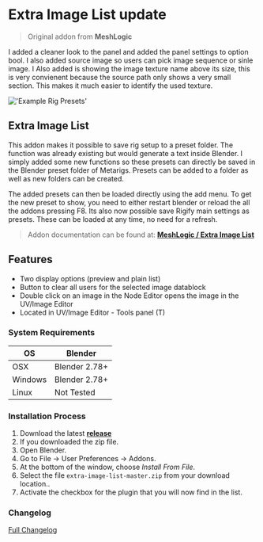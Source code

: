 # Extra Image List update

>Original addon from <b>MeshLogic</b>

I added a cleaner look to the panel and added the panel settings to option bool. I also added source image so users can pick image sequence or sinle image. I Also added is showing the image texture name above its size, this is very convienent because the source path only shows a very small section. This makes it much easier to identify the used texture.

!['Example Rig Presets'](https://raw.githubusercontent.com/wiki/schroef/extra-image-list/images/extra-image-list-update_bl280.jpg?v11-01-2019)


## Extra Image List

This addon makes it possible to save rig setup to a preset folder. The function was already existing but would generate a text inside Blender. I simply added some new functions so these presets can directly be saved in the Blender preset folder of Metarigs. Presets can be added to a folder as well as new folders can be created.

The added presets can then be loaded directly using the add menu. To get the new preset to show, you need to either restart blender or reload the all the addons pressing F8. Its also now possible save Rigify main settings as presets. These can be loaded at any time, no need for a refresh.

>Addon documentation can be found at: <b>[MeshLogic / Extra Image List](https://meshlogic.github.io/posts/blender/addons/extra-image-list/)</b>

## Features

- Two display options (preview and plain list)
- Button to clear all users for the selected image datablock
- Double click on an image in the Node Editor opens the image in the UV/Image Editor
- Located in UV/Image Editor - Tools panel (T)


### System Requirements

| **OS** | **Blender** |
| ------------- | ------------- |
| OSX | Blender 2.78+ |
| Windows | Blender 2.78+ |
| Linux | Not Tested |


### Installation Process

1. Download the latest <b>[release](https://github.com/schroef/extra-image-list/releases/)</b>
2. If you downloaded the zip file.
3. Open Blender.
4. Go to File -> User Preferences -> Addons.
5. At the bottom of the window, choose *Install From File*.
6. Select the file `extra-image-list-master.zip` from your download location..
7. Activate the checkbox for the plugin that you will now find in the list.



### Changelog
[Full Changelog](CHANGELOG.md)





<!--
- Fill in data
 -
 -
-->

